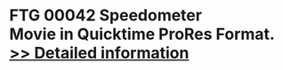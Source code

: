 # FTG 00042 Speedometer<br />Movie in Quicktime ProRes Format.<br />[>> Detailed information](https://secure.shareit.com/shareit/product.html?productid=300618424&affiliateid=200057808)